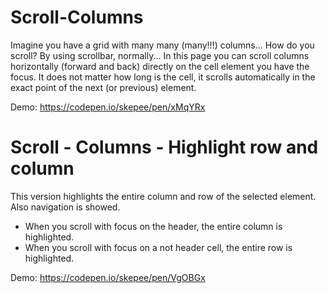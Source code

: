 
# Scroll-Columns
Imagine you have a grid with many many (many!!!) columns...
How do you scroll? By using scrollbar, normally... 
In this page you can scroll columns horizontally (forward and back) directly on the cell element you have the focus.
It does not matter how long is the cell, it scrolls automatically in the exact point of the next (or previous) element.

Demo: https://codepen.io/skepee/pen/xMqYRx






# Scroll - Columns - Highlight row and column
This version highlights the entire column and row of the selected element. Also navigation is showed.
 - When you scroll with focus on the header, the entire column is highlighted.
 - When you scroll with focus on a not header cell, the entire row is highlighted.

Demo: https://codepen.io/skepee/pen/VgOBGx
